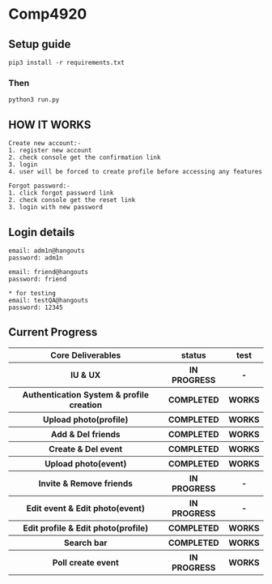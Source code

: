 # Comp4920

## Setup guide
```
pip3 install -r requirements.txt
```
### Then
```
python3 run.py
```
## HOW IT WORKS
```
Create new account:-
1. register new account
2. check console get the confirmation link
3. login
4. user will be forced to create profile before accessing any features

Forgot password:-
1. click forgot password link
2. check console get the reset link
3. login with new password
```

## Login details
```
email: adm1n@hangouts
password: adm1n

email: friend@hangouts
password: friend

* for testing
email: testQA@hangouts
password: 12345
```
## Current Progress
<table>
  <tr/>
    <th/> Core Deliverables
    <th/> status
    <th/> test
  <tr/>
  	<th/> IU & UX
    <th/> IN PROGRESS
    <th/> -
  <tr/>
  	<th/> Authentication System & profile creation
    <th/> COMPLETED
    <th/> WORKS
  <tr/>
  	<th/> Upload photo(profile)
    <th/> COMPLETED
    <th/> WORKS
  <tr/>
  	<th/> Add & Del friends
    <th/> COMPLETED
    <th/> WORKS
  <tr/>
  	<th/> Create & Del event
    <th/> COMPLETED
    <th/> WORKS
  <tr/>
  	<th/> Upload photo(event)
    <th/> COMPLETED
    <th/> WORKS
  <tr/>
  	<th/> Invite & Remove friends
    <th/> IN PROGRESS
    <th/> -
  <tr/>
  	<th/> Edit event & Edit photo(event)
    <th/> IN PROGRESS
    <th/> -
  <tr/>
  	<th/> Edit profile & Edit photo(profile)
    <th/> COMPLETED
    <th/> WORKS
  <tr/>
  	<th/> Search bar
    <th/> COMPLETED
    <th/> WORKS
  <tr/>
    <th/> Poll create event
    <th/> IN PROGRESS
    <th/> WORKS
</table>
